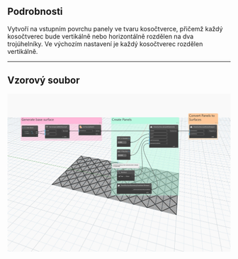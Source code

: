 ## Podrobnosti
Vytvoří na vstupním povrchu panely ve tvaru kosočtverce, přičemž každý kosočtverec bude vertikálně nebo horizontálně rozdělen na dva trojúhelníky. Ve výchozím nastavení je každý kosočtverec rozdělen vertikálně.
___
## Vzorový soubor

![BySplitDiamonds](./Autodesk.DesignScript.Geometry.PanelSurface.BySplitDiamonds_img.jpg)
